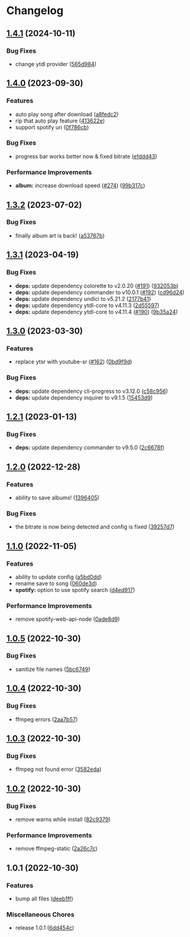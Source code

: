 # Changelog

## [1.4.1](https://github.com/EvolutionX-10/Ariaa/compare/v1.4.0...v1.4.1) (2024-10-11)


### Bug Fixes

* change ytdl provider ([565d984](https://github.com/EvolutionX-10/Ariaa/commit/565d984f56497ac28d9ee029e7554c563f7e3b76))

## [1.4.0](https://github.com/EvolutionX-10/Ariaa/compare/v1.3.2...v1.4.0) (2023-09-30)


### Features

* auto play song after download ([a8fedc2](https://github.com/EvolutionX-10/Ariaa/commit/a8fedc26b14d1077584f6233823dd550f0666fae))
* rip that auto play feature ([413622e](https://github.com/EvolutionX-10/Ariaa/commit/413622ed3417134eb38a5d2e02620950d2265671))
* support spotify uri ([0f786cb](https://github.com/EvolutionX-10/Ariaa/commit/0f786cb8ccd1e35abb6d5891ac18985d8c8dfb94))


### Bug Fixes

* progress bar works better now & fixed bitrate ([efddd43](https://github.com/EvolutionX-10/Ariaa/commit/efddd43b6d3511d3329d5a2f15ea7eb992525042))


### Performance Improvements

* **album:** increase download speed ([#274](https://github.com/EvolutionX-10/Ariaa/issues/274)) ([99b317c](https://github.com/EvolutionX-10/Ariaa/commit/99b317c1b2514571734142d9b5e009ba41e48fbd))

## [1.3.2](https://github.com/EvolutionX-10/Ariaa/compare/v1.3.1...v1.3.2) (2023-07-02)


### Bug Fixes

* finally album art is back! ([a53767b](https://github.com/EvolutionX-10/Ariaa/commit/a53767b95d9ad3ffb781855abb2b317c8b7871fe))

## [1.3.1](https://github.com/EvolutionX-10/Ariaa/compare/v1.3.0...v1.3.1) (2023-04-19)


### Bug Fixes

* **deps:** update dependency colorette to v2.0.20 ([#191](https://github.com/EvolutionX-10/Ariaa/issues/191)) ([932053b](https://github.com/EvolutionX-10/Ariaa/commit/932053bb8d2ae5647c246932d08812d6a57e4b51))
* **deps:** update dependency commander to v10.0.1 ([#192](https://github.com/EvolutionX-10/Ariaa/issues/192)) ([cd96d24](https://github.com/EvolutionX-10/Ariaa/commit/cd96d24733bafb3673c3a0c74d98866a541d3a43))
* **deps:** update dependency undici to v5.21.2 ([2177b41](https://github.com/EvolutionX-10/Ariaa/commit/2177b4157e8236974f854de859c58c271b428384))
* **deps:** update dependency ytdl-core to v4.11.3 ([2d55597](https://github.com/EvolutionX-10/Ariaa/commit/2d55597ff19dba31c730b1e050deb3edbaa3d5c0))
* **deps:** update dependency ytdl-core to v4.11.4 ([#190](https://github.com/EvolutionX-10/Ariaa/issues/190)) ([9b35a24](https://github.com/EvolutionX-10/Ariaa/commit/9b35a247c539f5cf8b775565e83e9fa32de10ce4))

## [1.3.0](https://github.com/EvolutionX-10/Ariaa/compare/v1.2.1...v1.3.0) (2023-03-30)


### Features

* replace ytsr with youtube-sr ([#162](https://github.com/EvolutionX-10/Ariaa/issues/162)) ([0bd9f9d](https://github.com/EvolutionX-10/Ariaa/commit/0bd9f9d69c2de20442020517b6d24b41d2ba4203))


### Bug Fixes

* **deps:** update dependency cli-progress to v3.12.0 ([c58c956](https://github.com/EvolutionX-10/Ariaa/commit/c58c95633a490ae92ed92f15b8c5a407ee3e3c2c))
* **deps:** update dependency inquirer to v9.1.5 ([15453d9](https://github.com/EvolutionX-10/Ariaa/commit/15453d983f70de2f0df1b4c5dbe51d5cf8e5f16c))

## [1.2.1](https://github.com/EvolutionX-10/Ariaa/compare/v1.2.0...v1.2.1) (2023-01-13)


### Bug Fixes

* **deps:** update dependency commander to v9.5.0 ([2c6678f](https://github.com/EvolutionX-10/Ariaa/commit/2c6678fa5c9f60d900b6b83556a0ac2d571e8ea3))

## [1.2.0](https://github.com/EvolutionX-10/Ariaa/compare/v1.1.0...v1.2.0) (2022-12-28)


### Features

* ability to save albums! ([1396405](https://github.com/EvolutionX-10/Ariaa/commit/139640502dcc60dc2100732a465e9e8d5debddf0))


### Bug Fixes

* the bitrate is now being detected and config is fixed ([39257d7](https://github.com/EvolutionX-10/Ariaa/commit/39257d787ad502f61366d916a655df568cf2680c))

## [1.1.0](https://github.com/EvolutionX-10/Ariaa/compare/v1.0.5...v1.1.0) (2022-11-05)


### Features

* ability to update config ([a5bd0dd](https://github.com/EvolutionX-10/Ariaa/commit/a5bd0dd6c58632d1f65023dcd9759b2b5a93fa76))
* rename save to song ([060de3d](https://github.com/EvolutionX-10/Ariaa/commit/060de3de366470c35d274662958cf620d23b1bb3))
* **spotify:** option to use spotify search ([d4ed917](https://github.com/EvolutionX-10/Ariaa/commit/d4ed9179f523d06031cdc9364fe6ba89815c6cc8))


### Performance Improvements

* remove spotify-web-api-node ([0ade8d9](https://github.com/EvolutionX-10/Ariaa/commit/0ade8d90c0b4c60afab36f2d3df22de17721a95a))

## [1.0.5](https://github.com/EvolutionX-10/Ariaa/compare/v1.0.4...v1.0.5) (2022-10-30)


### Bug Fixes

* sanitize file names ([5bc6749](https://github.com/EvolutionX-10/Ariaa/commit/5bc6749318c4bdc97deade6d757ab895f70781bd))

## [1.0.4](https://github.com/EvolutionX-10/Ariaa/compare/v1.0.3...v1.0.4) (2022-10-30)


### Bug Fixes

* ffmpeg errors ([2aa7b57](https://github.com/EvolutionX-10/Ariaa/commit/2aa7b577b5f4df062dd3e955c9e82ce5161e714c))

## [1.0.3](https://github.com/EvolutionX-10/Ariaa/compare/v1.0.2...v1.0.3) (2022-10-30)


### Bug Fixes

* ffmpeg not found error ([3582eda](https://github.com/EvolutionX-10/Ariaa/commit/3582eda8899ce28fc36bc15b42558f517fc7ab5c))

## [1.0.2](https://github.com/EvolutionX-10/Ariaa/compare/v1.0.1...v1.0.2) (2022-10-30)


### Bug Fixes

* remove warns while install ([82c9379](https://github.com/EvolutionX-10/Ariaa/commit/82c93791560c726f97f8ee261be1d96fbbd7906c))


### Performance Improvements

* remove ffmpeg-static ([2a26c7c](https://github.com/EvolutionX-10/Ariaa/commit/2a26c7c425c919ae90763c4fc8e6980289c9dc62))

## 1.0.1 (2022-10-30)


### Features

* bump all files ([deeb1ff](https://github.com/EvolutionX-10/Ariaa/commit/deeb1ffe54eff18fb1bfdcc8780fd9ab29506f4f))


### Miscellaneous Chores

* release 1.0.1 ([6dd454c](https://github.com/EvolutionX-10/Ariaa/commit/6dd454cfd78ada75c65c84b09bff1c8c128e8cc8))
